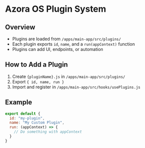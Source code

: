 # Azora OS Plugin System

## Overview

- Plugins are loaded from `/apps/main-app/src/plugins/`
- Each plugin exports `id`, `name`, and a `run(appContext)` function
- Plugins can add UI, endpoints, or automation

## How to Add a Plugin

1. Create `{pluginName}.js` in `/apps/main-app/src/plugins/`
2. Export `{ id, name, run }`
3. Import and register in `/apps/main-app/src/hooks/usePlugins.js`

## Example

```js
export default {
  id: "my-plugin",
  name: "My Custom Plugin",
  run: (appContext) => {
    // Do something with appContext
  }
}
```